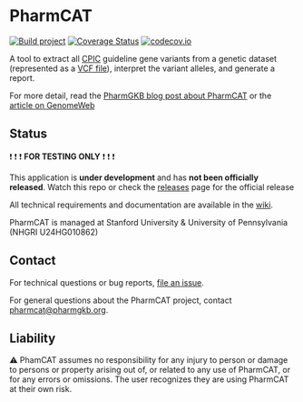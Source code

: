 # PharmCAT

[![Build project](https://github.com/PharmGKB/PharmCAT/actions/workflows/build.yml/badge.svg)](https://github.com/PharmGKB/PharmCAT/actions/workflows/build.yml)
[![Coverage Status](https://coveralls.io/repos/github/PharmGKB/PharmCAT/badge.svg?branch=main)](https://coveralls.io/github/PharmGKB/PharmCAT?branch=main)
[![codecov.io](https://codecov.io/github/PharmGKB/PharmCAT/coverage.svg?branch=main)](https://codecov.io/github/PharmGKB/PharmCAT?branch=main)

A tool to extract all [CPIC](https://cpicpgx.org) guideline gene variants from a genetic dataset (represented as a [VCF file](https://github.com/samtools/hts-specs#variant-calling-data-files)), interpret the variant alleles, and generate a report.

For more detail, read the [PharmGKB blog post about PharmCAT](http://pharmgkb.blogspot.com/2016/04/pharmacogenomics-clinical-annotation.html) or the [article on GenomeWeb](https://www.genomeweb.com/molecular-diagnostics/researchers-hope-pharmcat-tool-will-help-improve-clinical-implementation)

## Status

:exclamation: :exclamation: :exclamation: __FOR TESTING ONLY__ :exclamation: :exclamation: :exclamation:

This application is __under development__ and has __not been officially released__. Watch this repo or check the [releases](../../releases) page for the official release

All technical requirements and documentation are available in the [wiki](../../wiki).

PharmCAT is managed at Stanford University & University of Pennsylvania (NHGRI U24HG010862)


## Contact

For technical questions or bug reports, [file an issue](https://github.com/PharmGKB/PharmCAT/issues).

For general questions about the PharmCAT project, contact [pharmcat@pharmgkb.org](mailto:pharmcat@pharmgkb.org).


## Liability

:warning: PhamCAT assumes no responsibility for any injury to person or damage to persons or property arising out of, or related to any use of PharmCAT, or for any errors or omissions. The user recognizes they are using PharmCAT at their own risk.
